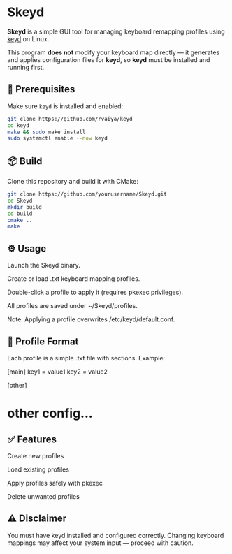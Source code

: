 # Skeyd

**Skeyd** is a simple GUI tool for managing keyboard remapping profiles using [keyd](https://github.com/rvaiya/keyd) on Linux.

This program **does not** modify your keyboard map directly — it generates and applies configuration files for **keyd**, so **keyd** must be installed and running first.

## 📌 Prerequisites

Make sure `keyd` is installed and enabled:

```bash
git clone https://github.com/rvaiya/keyd
cd keyd
make && sudo make install
sudo systemctl enable --now keyd
```

## 📦 Build

Clone this repository and build it with CMake:
```bash
git clone https://github.com/yourusername/Skeyd.git
cd Skeyd
mkdir build
cd build
cmake ..
make
```

## ⚙️ Usage

Launch the Skeyd binary.

Create or load .txt keyboard mapping profiles.

Double-click a profile to apply it (requires pkexec privileges).

All profiles are saved under ~/Skeyd/profiles.

Note: Applying a profile overwrites /etc/keyd/default.conf.


## 📁 Profile Format

Each profile is a simple .txt file with sections. Example:

[main]
key1 = value1
key2 = value2

[other]
# other config...

## ✅ Features

Create new profiles

Load existing profiles

Apply profiles safely with pkexec

Delete unwanted profiles


## ⚠️ Disclaimer

You must have keyd installed and configured correctly.
Changing keyboard mappings may affect your system input — proceed with caution.



